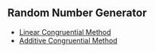 ## Random Number Generator 
- [Linear Congruential Method](/random/randomgenerator.go)
- [Additive Congruential Method](/random/randomgenerator.go)
